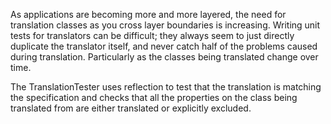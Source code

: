 As applications are becoming more and more layered, the need for translation classes as you cross layer
boundaries is increasing. Writing unit tests for translators can be difficult; they always seem to just directly duplicate the translator itself, and never catch half of the problems caused during translation. Particularly as the classes being translated change over time.

The TranslationTester uses reflection to test that the translation is matching the specification and checks that all the properties on the class being translated from are either translated or explicitly excluded.